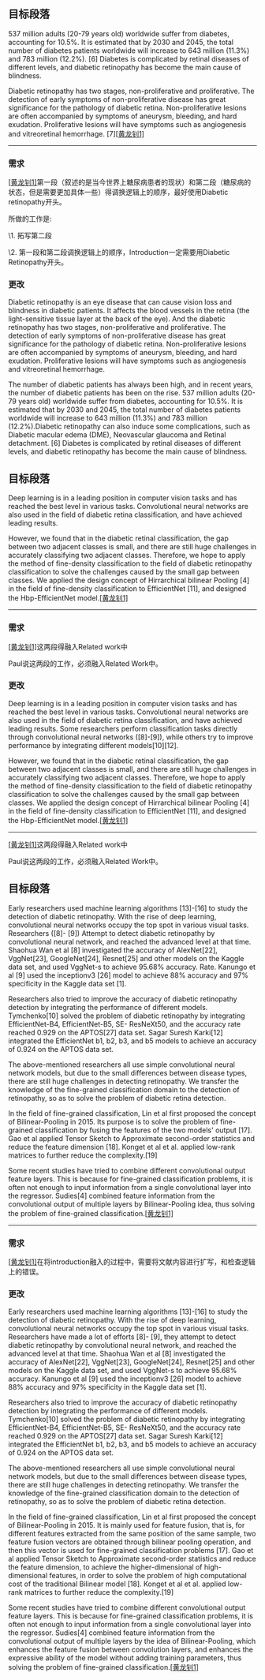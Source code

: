 ## 目标段落

537 million adults (20-79 years old) worldwide suffer from diabetes, accounting for 10.5%. It is estimated that by 2030 and 2045, the total number of diabetes patients worldwide will increase to 643 million (11.3%) and 783 million (12.2%). [6] Diabetes is complicated by retinal diseases of different levels, and diabetic retinopathy has become the main cause of blindness.

Diabetic retinopathy has two stages, non-proliferative and proliferative. The detection of early symptoms of non-proliferative disease has great significance for the pathology of diabetic retina. Non-proliferative lesions are often accompanied by symptoms of aneurysm, bleeding, and hard exudation. Proliferative lesions will have symptoms such as angiogenesis and vitreoretinal hemorrhage. [7][[黄龙钊1\]](#_msocom_1) 

------

### 需求

 [[黄龙钊1\]](#_msoanchor_1)第一段（叙述的是当今世界上糖尿病患者的现状）和第二段（糖尿病的状态，但是需要更加具体一些）得调换逻辑上的顺序，最好使用Diabetic retinopathy开头。

所做的工作是:

\1.   拓写第二段

\2.   第一段和第二段调换逻辑上的顺序，Introduction一定需要用Diabetic Retinopathy开头。

### 更改

Diabetic retinopathy is an eye disease that can cause vision loss and blindness in diabetic patients. It affects the blood vessels in the retina (the light-sensitive tissue layer at the back of the eye). And the diabetic retinopathy has two stages, non-proliferative and proliferative. The detection of early symptoms of non-proliferative disease has great significance for the pathology of diabetic retina. Non-proliferative lesions are often accompanied by symptoms of aneurysm, bleeding, and hard exudation. Proliferative lesions will have symptoms such as angiogenesis and vitreoretinal hemorrhage. 

The number of diabetic patients has always been high, and in recent years, the number of diabetic patients has been on the rise. 537 million adults (20-79 years old) worldwide suffer from diabetes, accounting for 10.5%. It is estimated that by 2030 and 2045, the total number of diabetes patients worldwide will increase to 643 million (11.3%) and 783 million (12.2%).Diabetic retinopathy can also induce some complications, such as Diabetic macular edema (DME), Neovascular glaucoma and Retinal detachment. [6] Diabetes is complicated by retinal diseases of different levels, and diabetic retinopathy has become the main cause of blindness.



## 目标段落

Deep learning is in a leading position in computer vision tasks and has reached the best level in various tasks. Convolutional neural networks are also used in the field of diabetic retina classification, and have achieved leading results. 

However, we found that in the diabetic retinal classification, the gap between two adjacent classes is small, and there are still huge challenges in accurately classifying two adjacent classes. Therefore, we hope to apply the method of fine-density classification to the field of diabetic retinopathy classification to solve the challenges caused by the small gap between classes. We applied the design concept of Hirrarchical bilinear Pooling [4] in the field of fine-density classification to EfficientNet [11], and designed the Hbp-EfficientNet model.[[黄龙钊1\]](#_msocom_1) 

------

### 需求

 [[黄龙钊1\]](#_msoanchor_1)这两段得融入Related work中

Paul说这两段的工作，必须融入Related Work中。

### 更改

Deep learning is in a leading position in computer vision tasks and has reached the best level in various tasks. Convolutional neural networks are also used in the field of diabetic retina classification, and have achieved leading results. Some researchers perform classification tasks directly through convolutional neural networks ([8]-[9]), while others try to improve performance by integrating different models[10][12].

However, we found that in the diabetic retinal classification, the gap between two adjacent classes is small, and there are still huge challenges in accurately classifying two adjacent classes. Therefore, we hope to apply the method of fine-density classification to the field of diabetic retinopathy classification to solve the challenges caused by the small gap between classes. We applied the design concept of Hirrarchical bilinear Pooling [4] in the field of fine-density classification to EfficientNet [11], and designed the Hbp-EfficientNet model.[[黄龙钊1\]](#_msocom_1) 

------



 [[黄龙钊1\]](#_msoanchor_1)这两段得融入Related work中

Paul说这两段的工作，必须融入Related Work中。

## 目标段落

Early researchers used machine learning algorithms [13]-[16] to study the detection of diabetic retinopathy. With the rise of deep learning, convolutional neural networks occupy the top spot in various visual tasks. Researchers ([8]- [9]) Attempt to detect diabetic retinopathy by convolutional neural network, and reached the advanced level at that time. Shaohua Wan et al [8] investigated the accuracy of AlexNet[22], VggNet[23], GoogleNet[24], Resnet[25] and other models on the Kaggle data set, and used VggNet-s to achieve 95.68% accuracy. Rate. Kanungo et al [9] used the inceptionv3 [26] model to achieve 88% accuracy and 97% specificity in the Kaggle data set [1].

Researchers also tried to improve the accuracy of diabetic retinopathy detection by integrating the performance of different models. Tymchenko[10] solved the problem of diabetic retinopathy by integrating EfficientNet-B4, EfficientNet-B5, SE- ResNeXt50, and the accuracy rate reached 0.929 on the APTOS[27] data set. Sagar Suresh Karki[12] integrated the EfficientNet b1, b2, b3, and b5 models to achieve an accuracy of 0.924 on the APTOS data set.

The above-mentioned researchers all use simple convolutional neural network models, but due to the small differences between disease types, there are still huge challenges in detecting retinopathy. We transfer the knowledge of the fine-grained classification domain to the detection of retinopathy, so as to solve the problem of diabetic retina detection.

In the field of fine-grained classification, Lin et al first proposed the concept of Bilinear-Pooling in 2015. Its purpose is to solve the problem of fine-grained classification by fusing the features of the two models' output [17]. Gao et al applied Tensor Sketch to Approximate second-order statistics and reduce the feature dimension [18]. Konget et al et al. applied low-rank matrices to further reduce the complexity.[19]

Some recent studies have tried to combine different convolutional output feature layers. This is because for fine-grained classification problems, it is often not enough to input information from a single convolutional layer into the regressor. Sudies[4] combined feature information from the convolutional output of multiple layers by Bilinear-Pooling idea, thus solving the problem of fine-grained classification.[[黄龙钊1\]](#_msocom_1) 

------

### 需求

 [[黄龙钊1\]](#_msoanchor_1)在将introduction融入的过程中，需要将文献内容进行扩写，和检查逻辑上的错误。

### 更改

Early researchers used machine learning algorithms [13]-[16] to study the detection of diabetic retinopathy. With the rise of deep learning, convolutional neural networks occupy the top spot in various visual tasks. Researchers have made a lot of efforts [8]- [9], they attempt to detect diabetic retinopathy by convolutional neural network, and reached the advanced level at that time. Shaohua Wan et al [8] investigated the accuracy of AlexNet[22], VggNet[23], GoogleNet[24], Resnet[25] and other models on the Kaggle data set, and used VggNet-s to achieve 95.68% accuracy. Kanungo et al [9] used the inceptionv3 [26] model to achieve 88% accuracy and 97% specificity in the Kaggle data set [1].

Researchers also tried to improve the accuracy of diabetic retinopathy detection by integrating the performance of different models. Tymchenko[10] solved the problem of diabetic retinopathy by integrating EfficientNet-B4, EfficientNet-B5, SE- ResNeXt50, and the accuracy rate reached 0.929 on the APTOS[27] data set. Sagar Suresh Karki[12] integrated the EfficientNet b1, b2, b3, and b5 models to achieve an accuracy of 0.924 on the APTOS data set.

The above-mentioned researchers all use simple convolutional neural network models, but due to the small differences between disease types, there are still huge challenges in detecting retinopathy. We transfer the knowledge of the fine-grained classification domain to the detection of retinopathy, so as to solve the problem of diabetic retina detection.

In the field of fine-grained classification, Lin et al first proposed the concept of Bilinear-Pooling in 2015. It is mainly used for feature fusion, that is, for different features extracted from the same position of the same sample, two feature fusion vectors are obtained through bilinear pooling operation, and then this vector is used for fine-grained classification problems [17]. Gao et al applied Tensor Sketch to Approximate second-order statistics and reduce the feature dimension, to achieve the higher-dimensional of high-dimensional features, in order to solve the problem of high computational cost of the traditional Bilinear model [18]. Konget et al et al. applied low-rank matrices to further reduce the complexity.[19]

Some recent studies have tried to combine different convolutional output feature layers. This is because for fine-grained classification problems, it is often not enough to input information from a single convolutional layer into the regressor. Sudies[4] combined feature information from the convolutional output of multiple layers by the idea of Bilinear-Pooling, which enhances the feature fusion between convolution layers, and enhances the expressive ability of the model without adding training parameters, thus solving the problem of fine-grained classification.[[黄龙钊1\]](#_msocom_1) 

